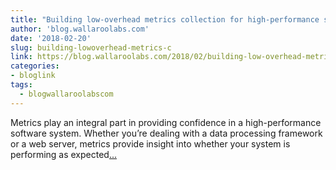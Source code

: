 ```yaml
---
title: "Building low-overhead metrics collection for high-performance systems"
author: 'blog.wallaroolabs.com'
date: '2018-02-20'
slug: building-lowoverhead-metrics-c
link: https://blog.wallaroolabs.com/2018/02/building-low-overhead-metrics-collection-for-high-performance-systems/
categories:
- bloglink
tags:
  - blogwallaroolabscom
---
```


Metrics play an integral part in providing confidence in a high-performance software system. Whether you’re dealing with a data processing framework or a web server, metrics provide insight into whether your system is performing as expected[... <i class="fas fa-external-link-alt"></i>](https://blog.wallaroolabs.com/2018/02/building-low-overhead-metrics-collection-for-high-performance-systems/)

